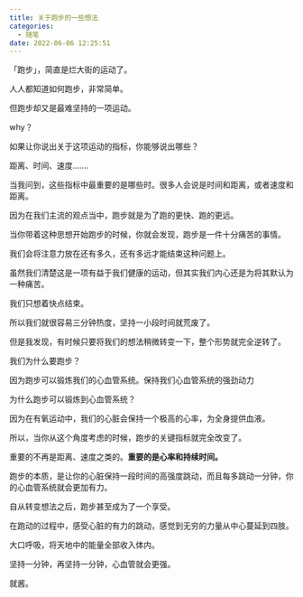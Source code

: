 ```yaml
---
title: 关于跑步的一些想法
categories:
  - 随笔
date: 2022-06-06 12:25:51
---
```

「跑步」，简直是烂大街的运动了。

人人都知道如何跑步，非常简单。

但跑步却又是最难坚持的一项运动。

why？

<!--more-->
如果让你说出关于这项运动的指标，你能够说出哪些？

距离、时间、速度.......

当我问到，这些指标中最重要的是哪些时。很多人会说是时间和距离，或者速度和距离。

因为在我们主流的观点当中，跑步就是为了跑的更快、跑的更远。

当你带着这种思想开始跑步的时候，你就会发现，跑步是一件十分痛苦的事情。

我们会将注意力放在还有多久，还有多远才能结束这种问题上。

虽然我们清楚这是一项有益于我们健康的运动，但其实我们内心还是为将其默认为一种痛苦。

我们只想着快点结束。

所以我们就很容易三分钟热度，坚持一小段时间就荒废了。

但是我发现，有时候只要将我们的想法稍微转变一下，整个形势就完全逆转了。

我们为什么要跑步？

因为跑步可以锻炼我们的心血管系统。保持我们心血管系统的强劲动力

为什么跑步可以锻炼到心血管系统？

因为在有氧运动中，我们的心脏会保持一个极高的心率，为全身提供血液。

所以，当你从这个角度考虑的时候，跑步的关键指标就完全改变了。

重要的不再是距离、速度之类的。**重要的是心率和持续时间。**

跑步的本质，是让你的心脏保持一段时间的高强度跳动，而且每多跳动一分钟，你的心血管系统就会更加有力。

自从转变想法之后，跑步甚至成为了一个享受。

在跑动的过程中，感受心脏的有力的跳动，感觉到无穷的力量从中心蔓延到四肢。

大口呼吸，将天地中的能量全部收入体内。

坚持一分钟，再坚持一分钟，心血管就会更强。

就酱。